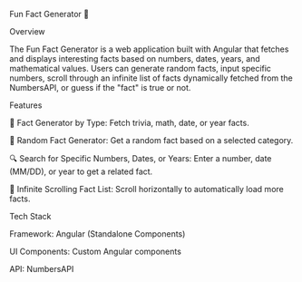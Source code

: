 Fun Fact Generator 🎲

Overview

The Fun Fact Generator is a web application built with Angular that fetches and displays interesting facts based on numbers, dates, years, and mathematical values. Users can generate random facts, input specific numbers, scroll through an infinite list of facts dynamically fetched from the NumbersAPI, or guess if the "fact" is true or not.

Features

🔢 Fact Generator by Type: Fetch trivia, math, date, or year facts.

🎲 Random Fact Generator: Get a random fact based on a selected category.

🔍 Search for Specific Numbers, Dates, or Years: Enter a number, date (MM/DD), or year to get a related fact.

🔄 Infinite Scrolling Fact List: Scroll horizontally to automatically load more facts.


Tech Stack

Framework: Angular (Standalone Components)

UI Components: Custom Angular components

API: NumbersAPI

